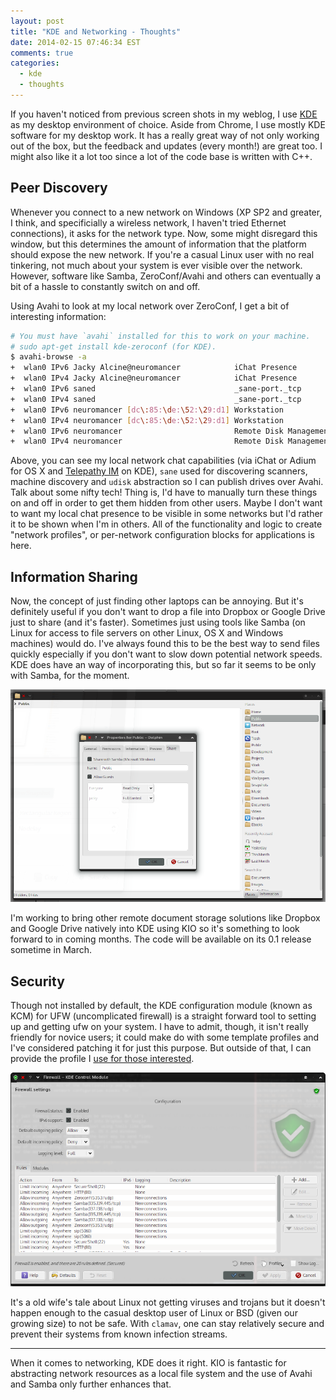 ```yaml
---
layout: post
title: "KDE and Networking - Thoughts"
date: 2014-02-15 07:46:34 EST
comments: true
categories: 
  - kde
  - thoughts
---
```


If you haven't noticed from previous screen shots in my weblog, I use [KDE][1] as
my desktop environment of choice. Aside from Chrome, I use mostly KDE software
for my desktop work. It has a really great way of not only working out of the
box, but the feedback and updates (every month!) are great too. I might also
like it a lot too since a lot of the code base is written with C++.

## Peer Discovery

Whenever you connect to a new network on Windows (XP SP2 and greater, I think,
and specificially a wireless network, I haven't tried Ethernet connections),
it asks for the network type. Now, some might disregard this window,
but this determines the amount of information that the platform should
expose the new network. If you're a casual Linux user with no real tinkering,
not much about your system is ever visible over the network. However, software
like Samba, ZeroConf/Avahi and others can eventually a bit of a hassle to constantly
switch on and off.

Using Avahi to look at my local network over ZeroConf, I get a bit of
interesting information:
```bash
# You must have `avahi` installed for this to work on your machine.
# sudo apt-get install kde-zeroconf (for KDE).
$ avahi-browse -a
+  wlan0 IPv6 Jacky Alcine@neuromancer            iChat Presence         local
+  wlan0 IPv4 Jacky Alcine@neuromancer            iChat Presence         local
+  wlan0 IPv6 saned                               _sane-port._tcp        local
+  wlan0 IPv4 saned                               _sane-port._tcp        local
+  wlan0 IPv6 neuromancer [dc\:85:\de:\52:\29:d1] Workstation            local
+  wlan0 IPv4 neuromancer [dc\:85:\de:\52:\29:d1] Workstation            local
+  wlan0 IPv6 neuromancer                         Remote Disk Management local
+  wlan0 IPv4 neuromancer                         Remote Disk Management local
```

Above, you can see my local network chat capabilities (via iChat or Adium 
for OS X and [Telepathy IM][3] on KDE), `sane` used for discovering scanners, 
machine discovery and `udisk` abstraction so I can publish drives over Avahi.
Talk about some nifty tech! Thing is, I'd have to manually turn these things
on and off in order to get them hidden from other users. Maybe I don't want
to want my local chat presence to be visible in some networks but I'd rather
it to be shown when I'm in others. All of the functionality and logic to
create "network profiles", or per-network configuration blocks for
applications is here.

## Information Sharing

Now, the concept of just finding other laptops can be annoying. But it's
definitely useful if you don't want to drop a file into Dropbox or Google
Drive just to share (and it's faster). Sometimes just using tools like Samba
(on Linux for access to file servers on other Linux, OS X and Windows
machines) would do. I've always found this to be the best way to send files
quickly especially if you don't want to slow down potential network speeds.
KDE does have an way of incorporating this, but so far it seems to be
only with Samba, for the moment.

![Sharing Public Folder](/images/sharing-public-folder.png)

I'm working to bring other remote document storage solutions like Dropbox and
Google Drive natively into KDE using KIO so it's something to look forward
to in coming months. The code will be available on its 0.1 release sometime in
March.

## Security

Though not installed by default, the KDE configuration module (known as KCM)
for UFW (uncomplicated firewall) is a straight forward tool to setting up and
getting ufw on your system. I have to admit, though, it isn't really friendly
for novice users; it could make do with some template profiles and I've
considered patching it for just this purpose. But outside of that, I can
provide the profile I [use for those interested](/files/kcm_ufw_default.ufw).

![KDE and UFW](/images/kcm-ufw-shot.png)

It's a old wife's tale about Linux not getting viruses and trojans but it
doesn't happen enough to the casual desktop user of Linux or BSD (given our growing
size) to not be safe. With `clamav`, one can stay relatively secure and
prevent their systems from known infection streams.

---

When it comes to networking, KDE does it right. KIO is fantastic for
abstracting network resources as a local file system and the use of Avahi and
Samba only further enhances that.

[1]: http://kde.org
[2]: http://zeroconf.org
[3]: http://telepathy.kde.org
